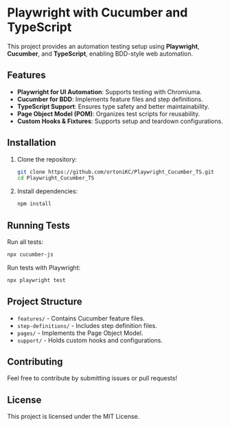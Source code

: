 # Playwright with Cucumber and TypeScript

This project provides an automation testing setup using **Playwright**, **Cucumber**, and **TypeScript**, enabling BDD-style web automation.

## Features
- **Playwright for UI Automation**: Supports testing with Chromiuma.
- **Cucumber for BDD**: Implements feature files and step definitions.
- **TypeScript Support**: Ensures type safety and better maintainability.
- **Page Object Model (POM)**: Organizes test scripts for reusability.
- **Custom Hooks & Fixtures**: Supports setup and teardown configurations.

## Installation
1. Clone the repository:
   ```bash
   git clone https://github.com/ortoniKC/Playwright_Cucumber_TS.git
   cd Playwright_Cucumber_TS
   ```
2. Install dependencies:
   ```bash
   npm install
   ```

## Running Tests
Run all tests:
```bash
npx cucumber-js
```

Run tests with Playwright:
```bash
npx playwright test
```

## Project Structure
- `features/` - Contains Cucumber feature files.
- `step-definitions/` - Includes step definition files.
- `pages/` - Implements the Page Object Model.
- `support/` - Holds custom hooks and configurations.

## Contributing
Feel free to contribute by submitting issues or pull requests!

## License
This project is licensed under the MIT License.
